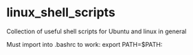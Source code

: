 # linux_shell_scripts
Collection of useful shell scripts for Ubuntu and linux in general

Must import into .bashrc to work: export PATH=$PATH:<path>

